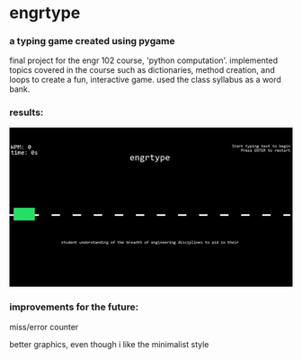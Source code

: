 # engrtype

### a typing game created using pygame

final project for the engr 102 course, 'python computation'. implemented topics covered in the course such as dictionaries, method creation, and loops to create a fun, interactive game. used the class syllabus as a word bank. 
### results:

![gif showing engrtype gameplay](imgs/engrtypegif.gif)

### improvements for the future:

miss/error counter

better graphics, even though i like the minimalist style
